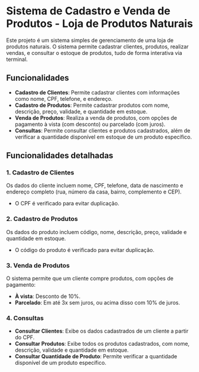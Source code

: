 # Sistema de Cadastro e Venda de Produtos - Loja de Produtos Naturais

Este projeto é um sistema simples de gerenciamento de uma loja de produtos naturais. O sistema permite cadastrar clientes, produtos, realizar vendas, e consultar o estoque de produtos, tudo de forma interativa via terminal.

## Funcionalidades

- **Cadastro de Clientes**: Permite cadastrar clientes com informações como nome, CPF, telefone, e endereço.
- **Cadastro de Produtos**: Permite cadastrar produtos com nome, descrição, preço, validade, e quantidade em estoque.
- **Venda de Produtos**: Realiza a venda de produtos, com opções de pagamento à vista (com desconto) ou parcelado (com juros).
- **Consultas**: Permite consultar clientes e produtos cadastrados, além de verificar a quantidade disponível em estoque de um produto específico.

## Funcionalidades detalhadas

### 1. Cadastro de Clientes
Os dados do cliente incluem nome, CPF, telefone, data de nascimento e endereço completo (rua, número da casa, bairro, complemento e CEP). 
- O CPF é verificado para evitar duplicação.
  
### 2. Cadastro de Produtos
Os dados do produto incluem código, nome, descrição, preço, validade e quantidade em estoque.
- O código do produto é verificado para evitar duplicação.
  
### 3. Venda de Produtos
O sistema permite que um cliente compre produtos, com opções de pagamento:
- **À vista**: Desconto de 10%.
- **Parcelado**: Em até 3x sem juros, ou acima disso com 10% de juros.

### 4. Consultas
- **Consultar Clientes**: Exibe os dados cadastrados de um cliente a partir do CPF.
- **Consultar Produtos**: Exibe todos os produtos cadastrados, com nome, descrição, validade e quantidade em estoque.
- **Consultar Quantidade de Produto**: Permite verificar a quantidade disponível de um produto específico.

